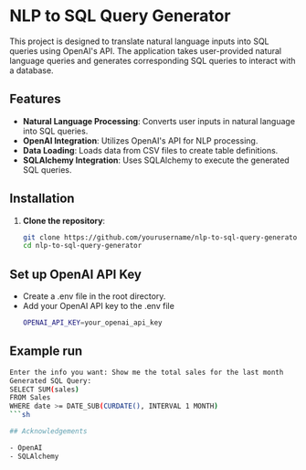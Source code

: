 # NLP to SQL Query Generator

This project is designed to translate natural language inputs into SQL queries using OpenAI's API. The application takes user-provided natural language queries and generates corresponding SQL queries to interact with a database.

## Features

- **Natural Language Processing**: Converts user inputs in natural language into SQL queries.
- **OpenAI Integration**: Utilizes OpenAI's API for NLP processing.
- **Data Loading**: Loads data from CSV files to create table definitions.
- **SQLAlchemy Integration**: Uses SQLAlchemy to execute the generated SQL queries.

## Installation

1. **Clone the repository**:
   ```sh
   git clone https://github.com/yourusername/nlp-to-sql-query-generator.git
   cd nlp-to-sql-query-generator

## Set up OpenAI API Key

- Create a .env file in the root directory.
- Add your OpenAI API key to the .env file
  ```sh
  OPENAI_API_KEY=your_openai_api_key

## Example run

```sh
Enter the info you want: Show me the total sales for the last month
Generated SQL Query: 
SELECT SUM(sales) 
FROM Sales 
WHERE date >= DATE_SUB(CURDATE(), INTERVAL 1 MONTH)
```sh

## Acknowledgements

- OpenAI
- SQLAlchemy
